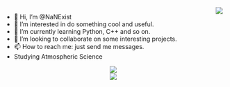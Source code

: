 <img align="right" src="https://github-readme-stats.vercel.app/api?username=NaNExist&show_icons=true&icon_color=66ccff&text_color=39c5bb&bg_color=ffffff&hide_title=true&hide_border=true" />


- 👋 Hi, I’m @NaNExist
- 👀 I’m interested in do something cool and useful.
- 🌱 I’m currently learning Python, C++ and so on.
- 💞️ I’m looking to collaborate on some interesting projects.
- 📫 How to reach me: just send me messages.
- Studying Atmospheric Science
  
<div align="center"> <img src="https://github-readme-activity-graph.vercel.app/graph?username=NaNExist&theme=tokyo-night"> </div>

<div align="center"><img src="https://github-readme-stats.vercel.app/api/top-langs/?username=NaNExist&text_color=66ccff&bg_color=ffffff&hide_title=true&hide_border=true&langs_count=6" /> </div>

<!---
NaNExist/NaNExist is a ✨ special ✨ repository because its `README.md` (this file) appears on your GitHub profile.
You can click the Preview link to take a look at your changes.
--->
